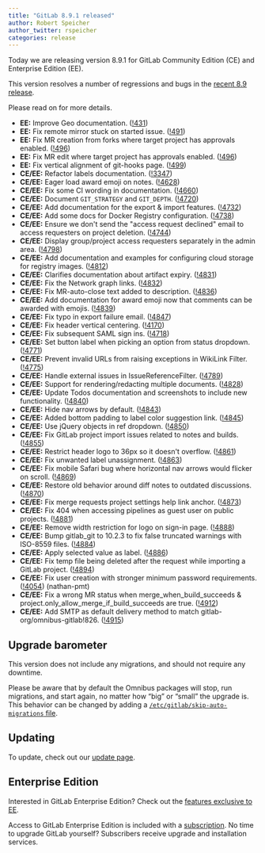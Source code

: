 ```yaml
---
title: "GitLab 8.9.1 released"
author: Robert Speicher
author_twitter: rspeicher
categories: release
---
```


Today we are releasing version 8.9.1 for GitLab Community Edition (CE) and
Enterprise Edition (EE).

This version resolves a number of regressions and bugs in the [recent 8.9
release](/2016/06/22/gitlab-8-9-released/).

Please read on for more details.

<!-- more -->

- **EE:** Improve Geo documentation. ([!431])
- **EE:** Fix remote mirror stuck on started issue. ([!491])
- **EE:** Fix MR creation from forks where target project has approvals enabled. ([!496])
- **EE:** Fix MR edit where target project has approvals enabled. ([!496])
- **EE:** Fix vertical alignment of git-hooks page. ([!499])
- **CE/EE:** Refactor labels documentation. ([!3347])
- **CE/EE:** Eager load award emoji on notes. ([!4628])
- **CE/EE:** Fix some CI wording in documentation. ([!4660])
- **CE/EE:** Document `GIT_STRATEGY` and `GIT_DEPTH`. ([!4720])
- **CE/EE:** Add documentation for the export & import features. ([!4732])
- **CE/EE:** Add some docs for Docker Registry configuration. ([!4738])
- **CE/EE:** Ensure we don't send the "access request declined" email to access requesters on project deletion. ([!4744])
- **CE/EE:** Display group/project access requesters separately in the admin area. ([!4798])
- **CE/EE:** Add documentation and examples for configuring cloud storage for registry images. ([!4812])
- **CE/EE:** Clarifies documentation about artifact expiry. ([!4831])
- **CE/EE:** Fix the Network graph links. ([!4832])
- **CE/EE:** Fix MR-auto-close text added to description. ([!4836])
- **CE/EE:** Add documentation for award emoji now that comments can be awarded with emojis. ([!4839])
- **CE/EE:** Fix typo in export failure email. ([!4847])
- **CE/EE:** Fix header vertical centering. ([!4170])
- **CE/EE:** Fix subsequent SAML sign ins. ([!4718])
- **CE/EE:** Set button label when picking an option from status dropdown. ([!4771])
- **CE/EE:** Prevent invalid URLs from raising exceptions in WikiLink Filter. ([!4775])
- **CE/EE:** Handle external issues in IssueReferenceFilter. ([!4789])
- **CE/EE:** Support for rendering/redacting multiple documents. ([!4828])
- **CE/EE:** Update Todos documentation and screenshots to include new functionality. ([!4840])
- **CE/EE:** Hide nav arrows by default. ([!4843])
- **CE/EE:** Added bottom padding to label color suggestion link. ([!4845])
- **CE/EE:** Use jQuery objects in ref dropdown. ([!4850])
- **CE/EE:** Fix GitLab project import issues related to notes and builds. ([!4855])
- **CE/EE:** Restrict header logo to 36px so it doesn't overflow. ([!4861])
- **CE/EE:** Fix unwanted label unassignment. ([!4863])
- **CE/EE:** Fix mobile Safari bug where horizontal nav arrows would flicker on scroll. ([!4869])
- **CE/EE:** Restore old behavior around diff notes to outdated discussions. ([!4870])
- **CE/EE:** Fix merge requests project settings help link anchor. ([!4873])
- **CE/EE:** Fix 404 when accessing pipelines as guest user on public projects. ([!4881])
- **CE/EE:** Remove width restriction for logo on sign-in page. ([!4888])
- **CE/EE:** Bump gitlab_git to 10.2.3 to fix false truncated warnings with ISO-8559 files. ([!4884])
- **CE/EE:** Apply selected value as label. ([!4886])
- **CE/EE:** Fix temp file being deleted after the request while importing a GitLab project. ([!4894])
- **CE/EE:** Fix user creation with stronger minimum password requirements. ([!4054]) (nathan-pmt)
- **CE/EE:** Fix a wrong MR status when merge_when_build_succeeds & project.only_allow_merge_if_build_succeeds are true. ([!4912])
- **CE/EE:** Add SMTP as default delivery method to match gitlab-org/omnibus-gitlab!826. ([!4915])

[!431]: https://gitlab.com/gitlab-org/gitlab-ee/merge_requests/431
[!491]: https://gitlab.com/gitlab-org/gitlab-ee/merge_requests/491
[!496]: https://gitlab.com/gitlab-org/gitlab-ee/merge_requests/496
[!496]: https://gitlab.com/gitlab-org/gitlab-ee/merge_requests/496
[!499]: https://gitlab.com/gitlab-org/gitlab-ee/merge_requests/499
[!3347]: https://gitlab.com/gitlab-org/gitlab-ce/merge_requests/3347
[!4628]: https://gitlab.com/gitlab-org/gitlab-ce/merge_requests/4628
[!4660]: https://gitlab.com/gitlab-org/gitlab-ce/merge_requests/4660
[!4720]: https://gitlab.com/gitlab-org/gitlab-ce/merge_requests/4720
[!4732]: https://gitlab.com/gitlab-org/gitlab-ce/merge_requests/4732
[!4738]: https://gitlab.com/gitlab-org/gitlab-ce/merge_requests/4738
[!4744]: https://gitlab.com/gitlab-org/gitlab-ce/merge_requests/4744
[!4798]: https://gitlab.com/gitlab-org/gitlab-ce/merge_requests/4798
[!4812]: https://gitlab.com/gitlab-org/gitlab-ce/merge_requests/4812
[!4831]: https://gitlab.com/gitlab-org/gitlab-ce/merge_requests/4831
[!4832]: https://gitlab.com/gitlab-org/gitlab-ce/merge_requests/4832
[!4836]: https://gitlab.com/gitlab-org/gitlab-ce/merge_requests/4836
[!4839]: https://gitlab.com/gitlab-org/gitlab-ce/merge_requests/4839
[!4847]: https://gitlab.com/gitlab-org/gitlab-ce/merge_requests/4847
[!4170]: https://gitlab.com/gitlab-org/gitlab-ce/merge_requests/4170
[!4718]: https://gitlab.com/gitlab-org/gitlab-ce/merge_requests/4718
[!4771]: https://gitlab.com/gitlab-org/gitlab-ce/merge_requests/4771
[!4775]: https://gitlab.com/gitlab-org/gitlab-ce/merge_requests/4775
[!4789]: https://gitlab.com/gitlab-org/gitlab-ce/merge_requests/4789
[!4828]: https://gitlab.com/gitlab-org/gitlab-ce/merge_requests/4828
[!4840]: https://gitlab.com/gitlab-org/gitlab-ce/merge_requests/4840
[!4843]: https://gitlab.com/gitlab-org/gitlab-ce/merge_requests/4843
[!4845]: https://gitlab.com/gitlab-org/gitlab-ce/merge_requests/4845
[!4850]: https://gitlab.com/gitlab-org/gitlab-ce/merge_requests/4850
[!4855]: https://gitlab.com/gitlab-org/gitlab-ce/merge_requests/4855
[!4861]: https://gitlab.com/gitlab-org/gitlab-ce/merge_requests/4861
[!4863]: https://gitlab.com/gitlab-org/gitlab-ce/merge_requests/4863
[!4869]: https://gitlab.com/gitlab-org/gitlab-ce/merge_requests/4869
[!4870]: https://gitlab.com/gitlab-org/gitlab-ce/merge_requests/4870
[!4873]: https://gitlab.com/gitlab-org/gitlab-ce/merge_requests/4873
[!4881]: https://gitlab.com/gitlab-org/gitlab-ce/merge_requests/4881
[!4888]: https://gitlab.com/gitlab-org/gitlab-ce/merge_requests/4888
[!4884]: https://gitlab.com/gitlab-org/gitlab-ce/merge_requests/4884
[!4886]: https://gitlab.com/gitlab-org/gitlab-ce/merge_requests/4886
[!4894]: https://gitlab.com/gitlab-org/gitlab-ce/merge_requests/4894
[!4054]: https://gitlab.com/gitlab-org/gitlab-ce/merge_requests/4054
[!4912]: https://gitlab.com/gitlab-org/gitlab-ce/merge_requests/4912
[!4915]: https://gitlab.com/gitlab-org/gitlab-ce/merge_requests/4915

## Upgrade barometer

This version does not include any migrations, and should not require any
downtime.

Please be aware that by default the Omnibus packages will stop, run migrations,
and start again, no matter how “big” or “small” the upgrade is. This behavior
can be changed by adding a [`/etc/gitlab/skip-auto-migrations`
file](http://doc.gitlab.com/omnibus/update/README.html).

## Updating

To update, check out our [update page](https://about.gitlab.com/update).

## Enterprise Edition

Interested in GitLab Enterprise Edition? Check out the [features exclusive to
EE](http://about.gitlab.com/features/#enterprise).

Access to GitLab Enterprise Edition is included with a [subscription](https://about.gitlab.com/subscription).
No time to upgrade GitLab yourself? Subscribers receive upgrade and installation
services.
